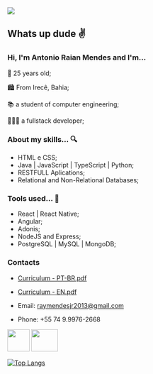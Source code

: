 <div><image src="https://user-images.githubusercontent.com/21374145/118858135-2d13ec00-b8af-11eb-81c6-b47ba9f3315e.png"/></div>

## Whats up dude ✌️

### Hi, I'm Antonio Raian Mendes and I'm...

🍼 25 years old;

🏙️ From Irecê, Bahia;

📚 a student of computer engineering;

👨🏻‍💻 a fullstack developer;


### About my skills... 🔍

- HTML e CSS;
- Java | JavaScript | TypeScript | Python;
- RESTFULL Aplications;
- Relational and Non-Relational Databases;

### Tools used... 🧰

- React | React Native;
- Angular;
- Adonis;
- NodeJS and Express;
- PostgreSQL | MySQL | MongoDB;

### Contacts
* [Curriculum - PT-BR.pdf](https://github.com/antonio-raian/antonio-raian/files/6571098/Curriculo.-.Antonio.Raian.pdf)
* [Curriculum - EN.pdf](https://github.com/antonio-raian/antonio-raian/files/6571116/Curriculum.-.Antonio.Raian.pdf)

* Email: raymendesjr2013@gmail.com
* Phone: +55 74 9.9976-2668
<div >
  <a href="https://api.whatsapp.com/send?phone=5574999762668&text=Ol%C3%A1%2C%20vim%20pelo%20github"><image src="https://logodownload.org/wp-content/uploads/2015/04/whatsapp-logo-1.png" width="50" height="50" /></a>
  <a styles="padding: 10" href="https://www.linkedin.com/in/antonio-raian-mendes-42887ba4/"><image src="https://image.flaticon.com/icons/png/512/174/174857.png" width="60" height="50" /></a>  
</div>

<!-- ### Status
 <div>
  <a href="https://github.com/antonio-raian">
  <img height="140em" src="https://github-readme-stats.vercel.app/api?username=antonio-raian&show_icons=true&theme=default&include_all_commits=true&count_private=true"/>
  <img height="140em" src="https://github-readme-stats.vercel.app/api/top-langs/?username=antonio-raian&layout=compact&langs_count=6&theme=default"/> 
<div> -->
[![Top Langs](https://github-readme-stats.vercel.app/api/top-langs/?username=antonio-raian&layout=compact)](https://github.com/anuraghazra/github-readme-stats)

